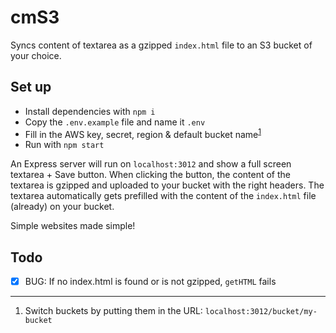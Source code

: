 # cmS3

Syncs content of textarea as a gzipped `index.html` file to an S3 bucket of your choice.

## Set up
- Install dependencies with `npm i`
- Copy the `.env.example` file and name it `.env`
- Fill in the AWS key, secret, region & default bucket name<sup>[1](#fn1)</sup>
- Run with `npm start`

An Express server will run on `localhost:3012` and show a full screen textarea + Save button. When clicking the button, the content of the textarea is gzipped and uploaded to your bucket with the right headers. The textarea automatically gets prefilled with the content of the `index.html` file (already) on your bucket.

Simple websites made simple!

## Todo

- [x] BUG: If no index.html is found or is not gzipped, `getHTML` fails

---
1. <a name="fn1"></a> Switch buckets by putting them in the URL: `localhost:3012/bucket/my-bucket`
